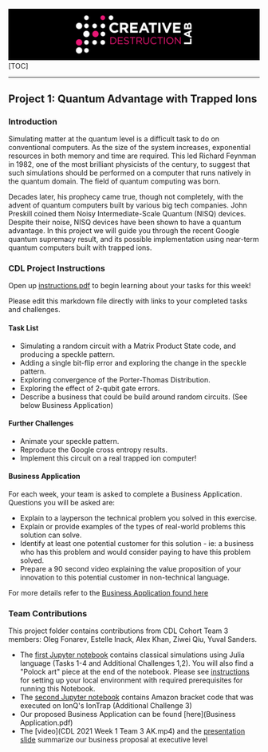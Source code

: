 
![CDL 2020 Cohort Project](../figures/CDL_logo.jpg)
[TOC]

------

## Project 1: Quantum Advantage with Trapped Ions 

### Introduction

Simulating matter at the quantum level is a difficult task to do on conventional computers. As the size of the system increases, exponential resources in both memory and time are required. This led Richard Feynman in 1982, one of the most brilliant physicists of the century, to suggest that such simulations should be performed on a computer that runs natively in the quantum domain. The field of quantum computing was born.

Decades later, his prophecy came true, though not completely, with the advent of quantum computers built by various big tech companies. John Preskill coined them Noisy Intermediate-Scale Quantum (NISQ) devices. Despite their noise, NISQ devices have been shown to have a quantum advantage. In this project we will guide you through the recent Google quantum supremacy result, and its possible implementation using near-term quantum computers built with trapped ions.

### CDL Project Instructions

Open up [instructions.pdf](https://github.com/CDL-Quantum/CohortProject_2021/tree/main/Week1_Trapped_Ions/instructions.pdf) to begin learning about your tasks for this week!

Please edit this markdown file directly with links to your completed tasks and challenges.  

#### Task List
* Simulating a random circuit with a Matrix Product State code, and producing a speckle pattern.
* Adding a single bit-flip error and exploring the change in the speckle pattern.
* Exploring convergence of the Porter-Thomas Distribution.
* Exploring the effect of 2-qubit gate errors.
* Describe a business that could be build around random circuits.  (See below Business Application)

#### Further Challenges
* Animate your speckle pattern.
* Reproduce the Google cross entropy results.
* Implement this circuit on a real trapped ion computer!


#### Business Application
For each week, your team is asked to complete a Business Application. Questions you will be asked are:

* Explain to a layperson the technical problem you solved in this exercise.
* Explain or provide examples of the types of real-world problems this solution can solve.
* Identify at least one potential customer for this solution - ie: a business who has this problem and would consider paying to have this problem solved.
* Prepare a 90 second video explaining the value proposition of your innovation to this potential customer in non-technical language.

For more details refer to the [Business Application found here](./Business_Application.md)

### Team Contributions

This project  folder contains contributions from CDL Cohort Team 3 members: Oleg Fonarev, Estelle Inack, Alex Khan, Ziwei Qiu, Yuval Sanders. 

- The [first Jupyter notebook](run_random_circuit_ZQ.ipynb) contains classical simulations using Julia language (Tasks 1-4 and Additional Challenges 1,2). You will also find a "Polock art" piece at the end of the notebook.  Please see [instructions](setup.md) for setting up your local environment with required prerequisites for running this Notebook.
- The [second Jupyter notebook](run_random_circuit_braket_ionq_ak.ipynb) contains Amazon bracket code that was executed on IonQ's IonTrap (Additional Challenge 3)
- Our proposed Business Application can be found [here](Business Application.pdf)
- The [video](CDL 2021 Week 1 Team 3 AK.mp4) and the [presentation slide](Presentation.pdf) summarize our business proposal at executive level

